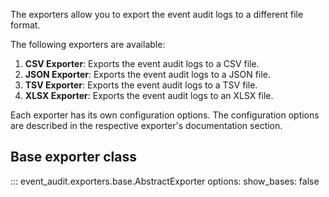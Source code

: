 The exporters allow you to export the event audit logs to a different file format.

The following exporters are available:

1. **CSV Exporter**: Exports the event audit logs to a CSV file.
2. **JSON Exporter**: Exports the event audit logs to a JSON file.
3. **TSV Exporter**: Exports the event audit logs to a TSV file.
4. **XLSX Exporter**: Exports the event audit logs to an XLSX file.

Each exporter has its own configuration options. The configuration options are described in the respective exporter's documentation section.

## Base exporter class

::: event_audit.exporters.base.AbstractExporter
    options:
        show_bases: false
